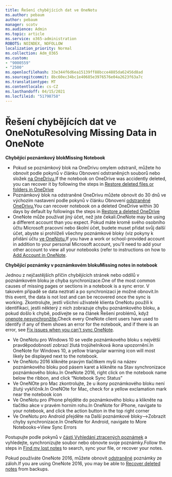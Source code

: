 ```yaml
---
title: Řešení chybějících dat ve OneNotu
ms.author: pebaum
author: pebaum
manager: scotv
ms.audience: Admin
ms.topic: article
ms.service: o365-administration
ROBOTS: NOINDEX, NOFOLLOW
localization_priority: Normal
ms.collection: Adm_O365
ms.custom:
- "9000559"
- "2500"
ms.openlocfilehash: 33e344f6d6ea15139ff88bcce4885da62456d8ad
ms.sourcegitcommit: 8bc60ec34bc1e40685e3976576e04a2623f63a7c
ms.translationtype: MT
ms.contentlocale: cs-CZ
ms.lasthandoff: 04/15/2021
ms.locfileid: "51798758"
---
```

# <a name="resolving-missing-data-in-onenote"></a><span data-ttu-id="12cc0-102">Řešení chybějících dat ve OneNotu</span><span class="sxs-lookup"><span data-stu-id="12cc0-102">Resolving Missing Data in OneNote</span></span>

<span data-ttu-id="12cc0-103">**Chybějící poznámkový blok**</span><span class="sxs-lookup"><span data-stu-id="12cc0-103">**Missing Notebook**</span></span>

- <span data-ttu-id="12cc0-104">Pokud se poznámkový blok na OneDrivu omylem odstranil, můžete ho obnovit podle pokynů v článku Obnovení odstraněných souborů nebo složek [na OneDrivu.](https://support.office.com/article/949ada80-0026-4db3-a953-c99083e6a84f)</span><span class="sxs-lookup"><span data-stu-id="12cc0-104">If the notebook on OneDrive was accidently deleted, you can recover it by following the steps in [Restore deleted files or folders in OneDrive](https://support.office.com/article/949ada80-0026-4db3-a953-c99083e6a84f)</span></span>
- <span data-ttu-id="12cc0-105">Poznámkový blok na odstraněné OneDrivu můžete obnovit do 30 dnů ve výchozím nastavení podle pokynů v článku Obnovení [odstraněné OneDrivu.](https://docs.microsoft.com/onedrive/restore-deleted-onedrive)</span><span class="sxs-lookup"><span data-stu-id="12cc0-105">You can recover notebook on a deleted OneDrive within 30 days by default by followings the steps in [Restore a deleted OneDrive](https://docs.microsoft.com/onedrive/restore-deleted-onedrive)</span></span>
- <span data-ttu-id="12cc0-106">OneNote může používat jiný účet, než jste čekali.</span><span class="sxs-lookup"><span data-stu-id="12cc0-106">OneNote may be using a different account than you expect.</span></span> <span data-ttu-id="12cc0-107">Pokud máte kromě svého osobního účtu Microsoft pracovní nebo školní účet, budete muset přidat svůj další účet, abyste si prohlíželi všechny poznámkové bloky (viz pokyny k přidání účtu [ve OneNotu.](https://support.office.com/article/5afff855-54ee-47e4-a773-db048d4ac299)</span><span class="sxs-lookup"><span data-stu-id="12cc0-107">If you have a work or school-provided account in addition to your personal Microsoft account, you'll need to add your other account to view all your notebooks (refer to instructions on how to [Add Account in OneNote](https://support.office.com/article/5afff855-54ee-47e4-a773-db048d4ac299).</span></span>

<span data-ttu-id="12cc0-108">**Chybějící poznámky v poznámkovém bloku**</span><span class="sxs-lookup"><span data-stu-id="12cc0-108">**Missing notes in notebook**</span></span>

<span data-ttu-id="12cc0-109">Jednou z nejčastějších příčin chybějících stránek nebo oddílů v poznámkovém bloku je chyba synchronizace.</span><span class="sxs-lookup"><span data-stu-id="12cc0-109">One of the most common causes of missing pages or sections in a notebook is a sync error.</span></span> <span data-ttu-id="12cc0-110">V takovém případě se data neztratí a po synchronizaci je možné obnovit.</span><span class="sxs-lookup"><span data-stu-id="12cc0-110">In this event, the data is not lost and can be recovered once the sync is working.</span></span> <span data-ttu-id="12cc0-111">Zkontrolujte, jestli všichni uživatelé klienta OneNotu použili k identifikaci, jestli některý z nich zobrazuje chybu poznámkového bloku, a pokud došlo k chybě, podívejte se na článek Řešení problémů, když [onenote nesynchronžíte.](https://support.office.com/article/299495ef-66d1-448f-90c1-b785a6968d45)</span><span class="sxs-lookup"><span data-stu-id="12cc0-111">Check every OneNote client users have used to identify if any of them shows an error for the notebook, and if there is an error, see [Fix issues when you can't sync OneNote](https://support.office.com/article/299495ef-66d1-448f-90c1-b785a6968d45).</span></span>

- <span data-ttu-id="12cc0-112">Ve OneNotu pro Windows 10 se vedle poznámkového bloku s největší pravděpodobností zobrazí žlutá trojúhelníková ikona upozornění.</span><span class="sxs-lookup"><span data-stu-id="12cc0-112">In OneNote for Windows 10, a yellow triangular warning icon will most likely be displayed next to the notebook.</span></span>
- <span data-ttu-id="12cc0-113">Ve OneNotu 2016 klikněte pravým tlačítkem myši na název poznámkového bloku pod pásem karet a klikněte na Stav synchronizace poznámkového bloku.</span><span class="sxs-lookup"><span data-stu-id="12cc0-113">In OneNote 2016, right click on the notebook name below the ribbon, and click “Notebook Sync Status”</span></span>
- <span data-ttu-id="12cc0-114">Ve OneNOte pro Mac zkontrolujte, že u ikony poznámkového bloku není žlutý vykřičník.</span><span class="sxs-lookup"><span data-stu-id="12cc0-114">In OneNOte for Mac, check for a yellow exclamation mark near the notebook icon</span></span>
- <span data-ttu-id="12cc0-115">Ve OneNotu pro iPhone přejděte do poznámkového bloku a klikněte na tlačítko akce v pravém horním rohu.</span><span class="sxs-lookup"><span data-stu-id="12cc0-115">In OneNote for iPhone, navigate to your notebook, and click the action button in the top right corner</span></span>
- <span data-ttu-id="12cc0-116">Ve OneNotu pro Android přejděte na Další poznámkové bloky–>Zobrazit chyby synchronizace.</span><span class="sxs-lookup"><span data-stu-id="12cc0-116">In OneNote for Android, navigate to More Notebooks->View Sync Errors</span></span>

<span data-ttu-id="12cc0-117">Postupujte podle pokynů v [části Vyhledání ztracených poznámek](https://support.office.com/article/32cb2bd7-afe7-44d2-a711-398a88421287) a vyhledejte, synchronizujte soubor nebo obnovte svoje poznámky.</span><span class="sxs-lookup"><span data-stu-id="12cc0-117">Follow the steps in [Find my lost notes](https://support.office.com/article/32cb2bd7-afe7-44d2-a711-398a88421287) to search, sync your file, or recover your notes.</span></span>

<span data-ttu-id="12cc0-118">Pokud používáte OneNote 2016, můžete obnovit [odstraněné](https://support.office.com/article/32ed1036-74fd-4c21-bc28-033a486e6b14) poznámky ze záloh.</span><span class="sxs-lookup"><span data-stu-id="12cc0-118">If you are using OneNote 2016, you may be able to [Recover deleted notes](https://support.office.com/article/32ed1036-74fd-4c21-bc28-033a486e6b14) from backups.</span></span>